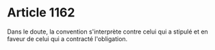 # Article 1162

Dans le doute, la convention s'interprète contre celui qui a stipulé et en faveur de celui qui a contracté l'obligation.
